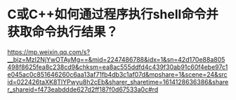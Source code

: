 # C或C++如何通过程序执行shell命令并获取命令执行结果？

https://mp.weixin.qq.com/s?__biz=MzI2NjYwOTAyMg==&mid=2247486788&idx=1&sn=42d170e88a805498f8625fea8c238cd9&chksm=ea8ac555ddfd4c439f30ab91c60f4ebe97c1e045ac0c851646260c6aa13af71fb4db3c1af07d&mpshare=1&scene=24&srcid=022426taXK8TlYPwyu8h2cEb&sharer_sharetime=1614128636386&sharer_shareid=f473eabddde627d2ff187f0d67533a0c#rd
